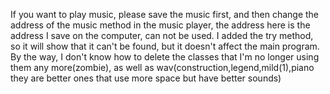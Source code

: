 If you want to play music, please save the music first, and then change the address of the music method in the music player, the address here is the address I save on the computer, can not be used. I added the try method, so it will show that it can't be found, but it doesn't affect the main program.
By the way, I don't know how to delete the classes that I'm no longer using them any more(zombie), as well as wav(construction,legend,mild(1),piano they are better ones that use more space but have better sounds)
